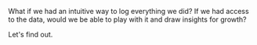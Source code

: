 What if we had an intuitive way to log everything we did? If we had access to the data,
would we be able to play with it and draw insights for growth?

Let's find out. 